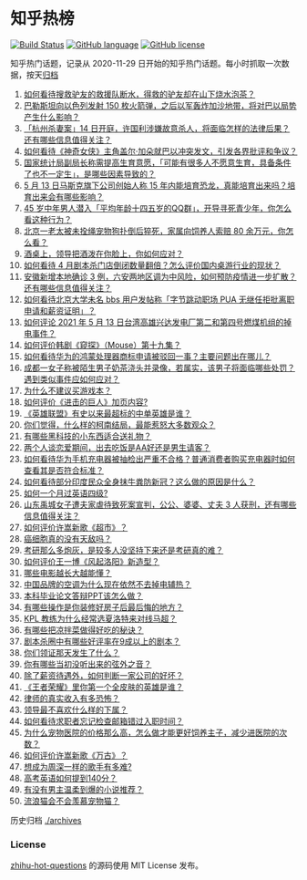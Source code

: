 # 知乎热榜
[![Build Status](https://github.com/ToWeLong/zhihu-hot-questions/workflows/CI/badge.svg)](https://github.com/ToWeLong/zhihu-hot-questions/actions)
[![GitHub language](https://img.shields.io/badge/language-golang-orange.svg)](https://golang.org/)
[![GitHub license](https://img.shields.io/github/license/ToWeLong/zhihu-hot-questions)](https://github.com/ToWeLong/zhihu-hot-questions/blob/main/LICENSE)

知乎热门话题，记录从 2020-11-29 日开始的知乎热门话题。每小时抓取一次数据，按天[归档](./archives)

<!-- BEGIN -->

1. [如何看待搜救驴友的救援队断水，得救的驴友却在山下烧水泡茶？](https://www.zhihu.com/question/459310609)
1. [巴勒斯坦向以色列发射 150 枚火箭弹，之后以军轰炸加沙地带，将对巴以局势产生什么影响？](https://www.zhihu.com/question/458956080)
1. [「杭州杀妻案」14 日开庭，许国利涉嫌故意杀人，将面临怎样的法律后果？还有哪些信息值得关注？](https://www.zhihu.com/question/459018152)
1. [如何看待《神奇女侠》主角盖尔·加朵就巴以冲突发文，引发各界批评和争议？](https://www.zhihu.com/question/459349054)
1. [国家统计局副局长称需提高生育意愿，「可能有很多人不愿意生育，具备条件了也不一定生」，是哪些因素导致的？](https://www.zhihu.com/question/459227388)
1. [5 月 13 日马斯克旗下公司创始人称 15 年内能培育恐龙，真能培育出来吗？培育出来会有哪些影响？](https://www.zhihu.com/question/459235882)
1. [45 岁中年男人潜入「平均年龄十四五岁的QQ群」，开导寻死青少年，你怎么看这种行为？](https://www.zhihu.com/question/458209073)
1. [北京一老太被未拴绳宠物狗扑倒后猝死，家属向饲养人索赔 80 余万元，你怎么看？](https://www.zhihu.com/question/459188941)
1. [酒桌上，领导把酒泼在你脸上，你如何应对？](https://www.zhihu.com/question/438684200)
1. [如何看待 4 月剧本杀门店倒闭数量翻倍？怎么评价国内桌游行业的现状？](https://www.zhihu.com/question/459180058)
1. [安徽新增本地确诊 3 例，六安两地区调为中风险，如何预防疫情进一步扩散？还有哪些信息值得关注？](https://www.zhihu.com/question/459297033)
1. [如何看待北京大学未名 bbs 用户发帖称「字节跳动职场 PUA 无继任拒批离职申请和薪资证明」？](https://www.zhihu.com/question/459317193)
1. [如何评论 2021 年 5 月 13 日台湾高雄兴达发电厂第二和第四号燃煤机组的掉电事件？](https://www.zhihu.com/question/459224953)
1. [如何评价韩剧《窥探》（Mouse）第十九集？](https://www.zhihu.com/question/459187331)
1. [如何看待华为的鸿蒙处理器商标申请被驳回一事？主要问题出在哪儿？](https://www.zhihu.com/question/459040169)
1. [成都一女子称被陌生男子奶茶浇头并录像，若属实，该男子将面临哪些处罚？遇到类似事件应如何应对？](https://www.zhihu.com/question/459197699)
1. [为什么不建议买游戏本？](https://www.zhihu.com/question/406822764)
1. [如何评价《进击的巨人》加页内容?](https://www.zhihu.com/question/458917406)
1. [《英雄联盟》有史以来最超标的中单英雄是谁？](https://www.zhihu.com/question/458539582)
1. [你们觉得，什么样的柯南结局，最能惹怒大多数观众？](https://www.zhihu.com/question/336378614)
1. [有哪些黑科技的小东西适合送礼物？](https://www.zhihu.com/question/267703735)
1. [两个人谈恋爱期间，出去吃饭是AA好还是男生请客？](https://www.zhihu.com/question/453155566)
1. [如何看待华为手机充电器被抽检出严重不合格？普通消费者购买充电器时如何查看其是否符合标准？](https://www.zhihu.com/question/459365657)
1. [如何看待部分印度民众全身抹牛粪防新冠？这么做的原因是什么？](https://www.zhihu.com/question/459344479)
1. [如何一个月过英语四级?](https://www.zhihu.com/question/323414525)
1. [山东禹城女子遭夫家虐待致死案宣判，公公、婆婆、丈夫 3 人获刑，还有哪些信息值得关注？](https://www.zhihu.com/question/459407000)
1. [如何评价许嵩新歌《超市》？](https://www.zhihu.com/question/459309807)
1. [癌细胞真的没有天敌吗？](https://www.zhihu.com/question/443608344)
1. [考研那么多炮灰，是较多人没坚持下来还是考研真的难？](https://www.zhihu.com/question/388037964)
1. [如何评价王一博《风起洛阳》新造型？](https://www.zhihu.com/question/459164888)
1. [哪些电影越长大越能懂？](https://www.zhihu.com/question/453278386)
1. [中国品牌的空调为什么现在依然不去掉电辅热？](https://www.zhihu.com/question/437041385)
1. [本科毕业论文答辩PPT该怎么做？](https://www.zhihu.com/question/30546281)
1. [有哪些操作是你装修好房子后最后悔的地方？](https://www.zhihu.com/question/270275220)
1. [KPL 教练为什么经常选夏洛特来对线马超？](https://www.zhihu.com/question/456202014)
1. [有哪些把凉拌菜做得好吃的秘诀？](https://www.zhihu.com/question/327948969)
1. [剧本杀圈中有哪些好评率在9成以上的剧本？](https://www.zhihu.com/question/376559705)
1. [你们领证那天发生了什么？](https://www.zhihu.com/question/426768936)
1. [你有哪些当初没听出来的弦外之音？](https://www.zhihu.com/question/62862636)
1. [除了薪资待遇外，如何判断一家公司的好坏？](https://www.zhihu.com/question/459372398)
1. [《王者荣耀》里你第一个全皮肤的英雄是谁？](https://www.zhihu.com/question/458540696)
1. [律师的真实收入有多恐怖？](https://www.zhihu.com/question/360433896)
1. [领导最不喜欢什么样的下属？](https://www.zhihu.com/question/401065430)
1. [如何看待求职者忘记检查邮箱错过入职时间？](https://www.zhihu.com/question/459096625)
1. [为什么宠物医院的价格那么高，怎么做才能更好饲养主子，减少进医院的次数？](https://www.zhihu.com/question/458720657)
1. [如何评价许嵩新歌《万古》？](https://www.zhihu.com/question/459309716)
1. [想成为周深一样的歌手有多难?](https://www.zhihu.com/question/459244016)
1. [高考英语如何提到140分？](https://www.zhihu.com/question/357234340)
1. [有没有男主温柔到爆的小说推荐？](https://www.zhihu.com/question/378429858)
1. [流浪猫会不会羡慕宠物猫？](https://www.zhihu.com/question/324311742)

<!-- END -->

历史归档 [./archives](./archives)


### License
[zhihu-hot-questions](https://github.com/towelong/zhihu-hot-questions) 的源码使用 MIT License 发布。